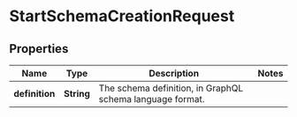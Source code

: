 

# StartSchemaCreationRequest


## Properties

| Name | Type | Description | Notes |
|------------ | ------------- | ------------- | -------------|
|**definition** | **String** | The schema definition, in GraphQL schema language format. |  |



